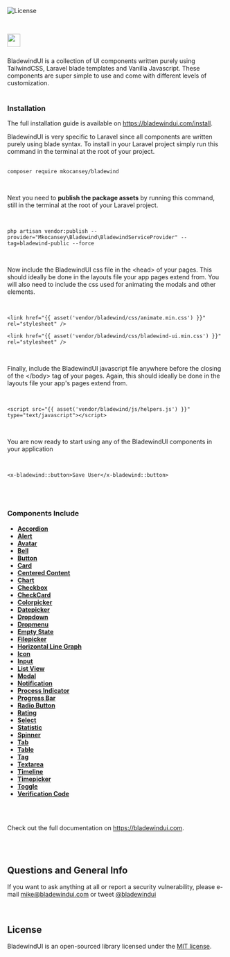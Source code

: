 <p><img src="https://img.shields.io/github/license/mkocansey/bladewind" alt="License" /></p><br />
<p><img src="https://bladewindui.com/assets/images/bladewind-logo.png" style="height: 30px; margin-bottom:10px" /></p>

BladewindUI is a collection of UI components written purely using TailwindCSS, Laravel blade templates and Vanilla
Javascript. These components are super simple to use and come with different levels of customization.
<br /><br />

### Installation

The full installation guide is available on https://bladewindui.com/install.
<br />

BladewindUI is very specific to Laravel since all components are written purely using blade syntax. To install in your
Laravel project simply run this command in the terminal at the root of your project.
<br /><br />

```
composer require mkocansey/bladewind
```

<br />

Next you need to **publish the package assets** by running this command, still in the terminal at the root of your
Laravel project.

<br />

```
php artisan vendor:publish --provider="Mkocansey\Bladewind\BladewindServiceProvider" --tag=bladewind-public --force
```

<br />

Now include the BladewindUI css file in the &lt;head&gt; of your pages. This should ideally be done in the layouts file
your app pages extend from. You will also need to include the css used for animating the modals and other elements.

<br />

```
<link href="{{ asset('vendor/bladewind/css/animate.min.css') }}" rel="stylesheet" />
```

```
<link href="{{ asset('vendor/bladewind/css/bladewind-ui.min.css') }}" rel="stylesheet" />
```

<br />

Finally, include the BladewindUI javascript file anywhere before the closing of the &lt;/body&gt; tag of your pages.
Again, this should ideally be done in the layouts file your app's pages extend from.

<br />

```
<script src="{{ asset('vendor/bladewind/js/helpers.js') }}" type="text/javascript"></script>
```

<br />

You are now ready to start using any of the BladewindUI components in your application

<br />

```
<x-bladewind::button>Save User</x-bladewind::button>
```

<br /><br />

### Components Include

- **[Accordion](https://bladewindui.com/component/accordion)**
- **[Alert](https://bladewindui.com/component/alert)**
- **[Avatar](https://bladewindui.com/component/avatar)**
- **[Bell](https://bladewindui.com/component/bell)**
- **[Button](https://bladewindui.com/component/button)**
- **[Card](https://bladewindui.com/component/card)**
- **[Centered Content](https://bladewindui.com/component/centered-content)**
- **[Chart](https://bladewindui.com/component/chart)**
- **[Checkbox](https://bladewindui.com/component/checkbox)**
- **[CheckCard](https://bladewindui.com/component/checkcard)**
- **[Colorpicker](https://bladewindui.com/component/colorpicker)**
- **[Datepicker](https://bladewindui.com/component/datepicker)**
- **[Dropdown](https://bladewindui.com/component/dropdown)**
- **[Dropmenu](https://bladewindui.com/component/dropmenu)**
- **[Empty State](https://bladewindui.com/component/empty-state)**
- **[Filepicker](https://bladewindui.com/component/filepicker)**
- **[Horizontal Line Graph](https://bladewindui.com/component/horizontal-line-graph)**
- **[Icon](https://bladewindui.com/component/icon)**
- **[Input](https://bladewindui.com/component/input)**
- **[List View](https://bladewindui.com/component/list-view)**
- **[Modal](https://bladewindui.com/component/modal)**
- **[Notification](https://bladewindui.com/component/notification)**
- **[Process Indicator](https://bladewindui.com/component/process-indicator)**
- **[Progress Bar](https://bladewindui.com/component/progress-bar)**
- **[Radio Button](https://bladewindui.com/component/radio-button)**
- **[Rating](https://bladewindui.com/component/rating)**
- **[Select](https://bladewindui.com/component/select)**
- **[Statistic](https://bladewindui.com/component/statistic)**
- **[Spinner](https://bladewindui.com/component/spinner)**
- **[Tab](https://bladewindui.com/component/tab)**
- **[Table](https://bladewindui.com/component/table)**
- **[Tag](https://bladewindui.com/component/tag)**
- **[Textarea](https://bladewindui.com/component/textarea)**
- **[Timeline](https://bladewindui.com/component/timeline)**
- **[Timepicker](https://bladewindui.com/component/timepicker)**
- **[Toggle](https://bladewindui.com/component/toggle)**
- **[Verification Code](https://bladewindui.com/component/verification-code)**

<br /><br />

Check out the full documentation on https://bladewindui.com.

<br /><br />

## Questions and General Info

If you want to ask anything at all or report a security vulnerability, please
e-mail [mike@bladewindui.com](mailto:mike@bladewindui.com) or tweet [@bladewindui](https://twitter.com/bladewindui)

<br />

## License

BladewindUI is an open-sourced library licensed under the [MIT license](https://opensource.org/licenses/MIT).
